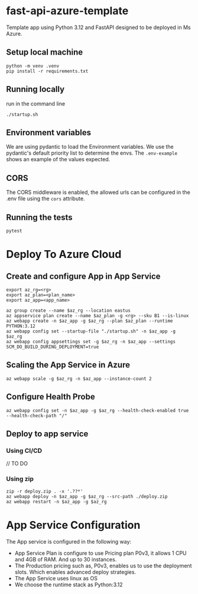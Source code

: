 # fast-api-azure-template
Template app using Python 3.12 and FastAPI designed to be deployed in Ms Azure.

## Setup local machine
```
python -m venv .venv
pip install -r requirements.txt
```

## Running locally
run in the command line
```
./startup.sh
```

## Environment variables
We are using pydantic to load the Environment variables. We use the pydantic's default priority list to determine the envs.
The `.env-example` shows an example of the values expected.

## CORS
The CORS middleware is enabled, the allowed urls can be configured in the .env file using the `cors` attribute.

## Running the tests
`pytest`

# Deploy To Azure Cloud

## Create and configure App in App Service
```
export az_rg=<rg>
export az_plan=<plan_name>
export az_app=<app_name>

az group create --name $az_rg --location eastus
az appservice plan create --name $az_plan -g <rg> --sku B1 --is-linux
az webapp create -n $az_app -g $az_rg --plan $az_plan --runtime PYTHON:3.12
az webapp config set --startup-file "./startup.sh" -n $az_app -g $az_rg
az webapp config appsettings set -g $az_rg -n $az_app --settings SCM_DO_BUILD_DURING_DEPLOYMENT=true
```

## Scaling the App Service in Azure
```
az webapp scale -g $az_rg -n $az_app --instance-count 2
```

## Configure Health Probe
```
az webapp config set -n $az_app -g $az_rg --health-check-enabled true --health-check-path "/"
```

## Deploy to app service

### Using CI/CD
// TO DO

### Using zip
```
zip -r deploy.zip . -x '.??*'
az webapp deploy -n $az_app -g $az_rg --src-path ./deploy.zip
az webapp restart -n $az_app -g $az_rg
```

# App Service Configuration
The App service is configured in the following way:
- App Service Plan is configure to use Pricing plan P0v3, it allows 1 CPU and 4GB of RAM. And up to 30 instances.
- The Production pricing such as, P0v3, enables us to use the deployment slots. Which enables advanced deploy strategies.
- The App Service uses linux as OS
- We choose the runtime stack as Python:3.12
